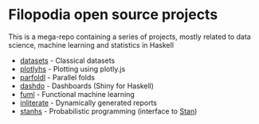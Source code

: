 Filopodia open source projects
=====

This is a mega-repo containing a series of projects, mostly related to
data science, machine learning and statistics in Haskell

* [datasets](https://github.com/filopodia/open/tree/master/datasets) - Classical datasets
* [plotlyhs](https://github.com/filopodia/open/tree/master/plotlyhs) - Plotting using plotly.js
* [parfoldl](https://github.com/filopodia/open/tree/master/parfoldl) - Parallel folds
* [dashdo](https://github.com/filopodia/open/tree/master/dashdo) - Dashboards (Shiny for Haskell)
* [fuml](https://github.com/filopodia/open/tree/master/fuml) - Functional machine learning
* [inliterate](https://github.com/filopodia/open/tree/master/inliterate) - Dynamically generated reports
* [stanhs](https://github.com/filopodia/open/tree/master/stanhs) - Probabilistic programming (interface to [Stan](http://mc-stan.org))